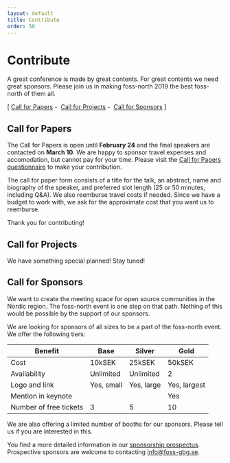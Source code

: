 ```yaml
---
layout: default
title: Contribute
order: 50
---
```


# Contribute

A great conference is made by great contents. For great contents we need great sponsors. Please join us in making foss-north 2019 the best foss-north of them all. 

[&nbsp;<a href="#papers">Call for Papers</a>&nbsp;-&nbsp;&nbsp;<a href="#projects">Call for Projects</a>&nbsp;-&nbsp;&nbsp;<a href="#sponsors">Call for Sponsors</a>&nbsp;]

<a name="papers" class="offsetanchor"></a>
## Call for Papers

The Call for Papers is open until <b>February 24</b> and the final speakers are contacted on <b>March 10</b>. We are happy to sponsor travel expenses and accomodation, but cannot pay for your time. Please visit the <a href="https://goo.gl/forms/Dt4NzzHmK3dzV6eg2">Call for Papers questionnaire</a> to make your contribution.
 
The call for paper form consists of a title for the talk, an abstract, name and biography of the speaker, and preferred slot length (25 or 50 minutes, including Q&A). We also reemburse travel costs if needed. Since we have a budget to work with, we ask for the approximate cost that you want us to reemburse.
 
Thank you for contributing! 

<a name="projects" class="offsetanchor"></a>
## Call for Projects

We have something special planned! Stay tuned!

<a name="sponsors" class="offsetanchor"></a>
## Call for Sponsors

We want to create the meeting space for open source communities in the Nordic region. The foss-north event is one step on that path. Nothing of this would be possible by the support of our sponsors.
 
We are looking for sponsors of all sizes to be a part of the foss-north event. We offer the following tiers: 

<div class="bodytext">
    <table class="table table-striped">
    <thead>
    <tr>
        <th class="leftalign">Benefit</th>
        <th>Base</th>
        <th>Silver</th>
        <th>Gold</th>
    </tr>
    </thead>
    <tbody>
    <tr>
        <td class="leftalign">Cost</td>
        <td>10kSEK</td>
        <td>25kSEK</td>
        <td>50kSEK</td>
    </tr>
    <tr>
        <td class="leftalign">Availability</td>
        <td>Unlimited</td>
        <td>Unlimited</td>
        <td>2</td>
    </tr>
    <tr>
        <td class="leftalign">Logo and link</td>
        <td>Yes, small</td>
        <td>Yes, large</td>
        <td>Yes, largest</td>
    </tr>
    <tr>
        <td class="leftalign">Mention in keynote</td>
        <td>&nbsp;</td>
        <td>&nbsp;</td>
        <td>Yes</td>
    </tr>
    <tr>
        <td class="leftalign">Number of free tickets</td>
        <td>3</td>
        <td>5</td>
        <td>10</td>
    </tr>
    </tbody>
    </table>
</div>

We are also offering a limited number of booths for our sponsors. Please tell us if you are interested in this. 

You find a more detailed information in our <a href="sponsorship-2019.pdf">sponsorship prospectus</a>. Prospective sponsors are welcome to contacting <a href="mailto:info@foss-gbg.se">info@foss-gbg.se</a>. 

